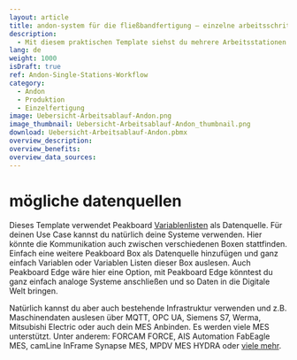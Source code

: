 ```yaml
---
layout: article
title: andon-system für die fließbandfertigung ― einzelne arbeitsschritte auf einem dashboard im blick behalten
description: 
  - Mit diesem praktischen Template siehst du mehrere Arbeitsstationen auf einen Blick. So siehst du die Abläufe einzelner Arbeitsschritte, was zur Verbesserung deiner Prozesse beiträgt. Außerdem kannst du blitzschnell auf mögliche Probleme deiner Werker und Störungen der Maschinen an einem einzelnen Arbeitsplatz reagieren, um Verschwendung effizient zu minimieren. Dieses Template kann sowohl in der Produktion, z. B. in der Einzelfertigung oder Fließbandfertigung, als auch in der Montage verwendet werden. Jetzt Template herunterladen und ganz einfach Produktionsprozesse nachhaltig optimieren!
lang: de
weight: 1000
isDraft: true
ref: Andon-Single-Stations-Workflow
category:
  - Andon
  - Produktion
  - Einzelfertigung
image: Uebersicht-Arbeitsablauf-Andon.png
image_thumbnail: Uebersicht-Arbeitsablauf-Andon_thumbnail.png
download: Uebersicht-Arbeitsablauf-Andon.pbmx
overview_description:
overview_benefits:
overview_data_sources:
---
```


# mögliche datenquellen
Dieses Template verwendet Peakboard [Variablenlisten](https://help.peakboard.com/scripting/de-variables.html) als Datenquelle. Für deinen Use Case kannst du natürlich deine Systeme verwenden. Hier könnte die Kommunikation auch zwischen verschiedenen Boxen stattfinden. Einfach eine weitere Peakboard Box als Datenquelle hinzufügen und ganz einfach Variablen oder Variablen Listen dieser Box auslesen. Auch Peakboard Edge wäre hier eine Option, mit Peakboard Edge könntest du ganz einfach analoge Systeme anschließen und so Daten in die Digitale Welt bringen. 

Natürlich kannst du aber auch bestehende Infrastruktur verwenden und z.B. Maschinendaten auslesen über MQTT, OPC UA, Siemens S7, Werma, Mitsubishi Electric oder auch dein MES Anbinden. Es werden viele MES unterstützt. Unter anderem: FORCAM FORCE, AIS Automation FabEagle MES, camLine InFrame Synapse MES, MPDV MES HYDRA oder [viele mehr](https://peakboard.com/produkt/peakboard-versionen/#schnittstellen).
